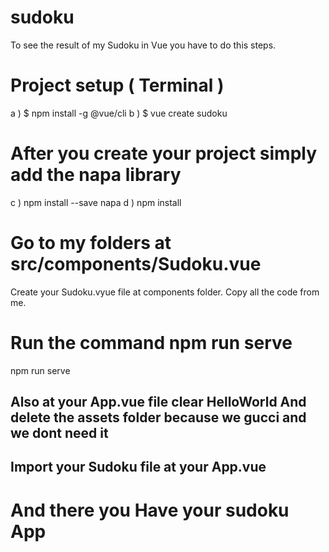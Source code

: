 # sudoku
To see the result of my Sudoku in Vue you have to do this steps.

# Project setup ( Terminal )
a ) $ npm install -g @vue/cli
b ) $ vue create sudoku 

# After you create your project simply add the napa library
c ) npm install --save napa
d ) npm install

# Go to my folders at src/components/Sudoku.vue
Create your Sudoku.vyue file at components folder.
Copy all the code from me.

# Run the command npm run serve
npm run serve

## Also at your App.vue file clear HelloWorld And delete the assets folder because we gucci and we dont need it
## Import  your Sudoku file at your App.vue
<template>
  <div id="app">
    <Sudoku />
  </div>
</template>
<script>
import Sudoku from "./components/Sudoku.vue";
export default {
  name: 'App',
  components: {
   Sudoku
  }
}
</script>

# And there you Have your sudoku App
